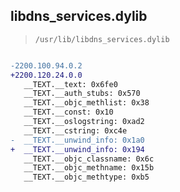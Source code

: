 ## libdns_services.dylib

> `/usr/lib/libdns_services.dylib`

```diff

-2200.100.94.0.2
+2200.120.24.0.0
   __TEXT.__text: 0x6fe0
   __TEXT.__auth_stubs: 0x570
   __TEXT.__objc_methlist: 0x38
   __TEXT.__const: 0x10
   __TEXT.__oslogstring: 0xad2
   __TEXT.__cstring: 0xc4e
-  __TEXT.__unwind_info: 0x1a0
+  __TEXT.__unwind_info: 0x194
   __TEXT.__objc_classname: 0x6c
   __TEXT.__objc_methname: 0x15b
   __TEXT.__objc_methtype: 0xb5

```
